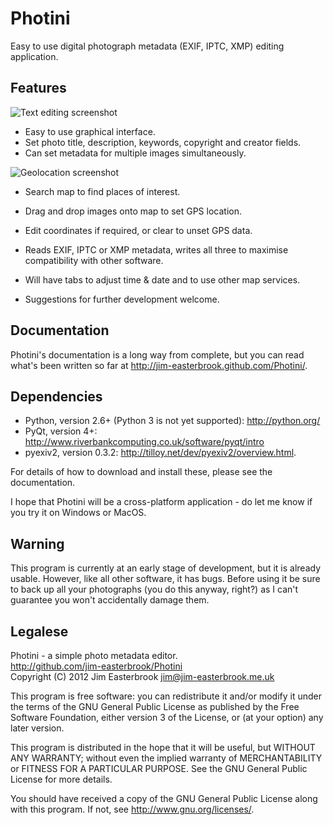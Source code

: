 Photini
=======

Easy to use digital photograph metadata (EXIF, IPTC, XMP) editing application.

Features
--------

![Text editing screenshot](http://github.com/jim-easterbrook/Photini/raw/master/doc/source/images/screenshot_text.png)

*   Easy to use graphical interface.
*   Set photo title, description, keywords, copyright and creator fields.
*   Can set metadata for multiple images simultaneously.

![Geolocation screenshot](http://github.com/jim-easterbrook/Photini/raw/master/doc/source/images/screenshot_map.png)

*   Search map to find places of interest.
*   Drag and drop images onto map to set GPS location.
*   Edit coordinates if required, or clear to unset GPS data.


*   Reads EXIF, IPTC or XMP metadata, writes all three to maximise compatibility
    with other software.
*   Will have tabs to adjust time & date and to use other map services.
*   Suggestions for further development welcome.

Documentation
-------------

Photini's documentation is a long way from complete, but you can read what's been written so far at <http://jim-easterbrook.github.com/Photini/>.

Dependencies
------------

*   Python, version 2.6+ (Python 3 is not yet supported): <http://python.org/>
*   PyQt, version 4+: <http://www.riverbankcomputing.co.uk/software/pyqt/intro>
*   pyexiv2, version 0.3.2: <http://tilloy.net/dev/pyexiv2/overview.html>.

For details of how to download and install these, please see the documentation.

I hope that Photini will be a cross-platform application - do let me know if you try it on Windows or MacOS.

Warning
-------

This program is currently at an early stage of development, but it is already usable. However, like all other software, it has bugs. Before using it be sure to back up all your photographs (you do this anyway, right?) as I can't guarantee you won't accidentally damage them.

Legalese
--------

Photini - a simple photo metadata editor.  
<http://github.com/jim-easterbrook/Photini>  
Copyright (C) 2012  Jim Easterbrook  jim@jim-easterbrook.me.uk

This program is free software: you can redistribute it and/or
modify it under the terms of the GNU General Public License as
published by the Free Software Foundation, either version 3 of the
License, or (at your option) any later version.

This program is distributed in the hope that it will be useful,
but WITHOUT ANY WARRANTY; without even the implied warranty of
MERCHANTABILITY or FITNESS FOR A PARTICULAR PURPOSE.  See the GNU
General Public License for more details.

You should have received a copy of the GNU General Public License
along with this program.  If not, see <http://www.gnu.org/licenses/>.

